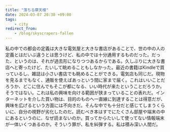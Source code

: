 ```yaml
---
title: "落ちる摩天楼" 
date: 2024-03-07 20:30 +09:00
tags:
    - city
redirect_from:
    - /blog/skyscrapers-fallen
---
```


私の中での都会の定義は大きな電気屋と大きな書店があることで、世の中の人の定義とはだいぶ違うとは思うけど、私の中では十分通用するものだった。だった、というのは、それが過去形になりつつあるからである。久しぶりに大きな書店へと寄ったけど、たいして眺めることもしなかった。最近の書籍はKindleで買っているし、雑誌は小さい書店でも眺めることができる。電気店も同じだ。現物を見るまでもなく、通販を使えばあっという間に家まで届く。これはいいことだろうか、どこに住んでもそこが都になる、いい時代が来たということだろうか。そうではない。これは私の興味を向ける範囲が狭まっていることの表れだ。インターネットを介した買い物は、目的のものへ一直線に到達することは得意だが、興味を広げるという方面には不向きだ。そんな中でも十分だと感じてしまうくらいに、自分の視野が劣化したのだ。読むべき本はすでにたくさん部屋や端末の中にあるというのに、なぜ読まないのか。買ってからたいして使ってない情報端末が一体いくつあるのか。そういう罪が、私を糾弾する。私は積み深い人間だ。
